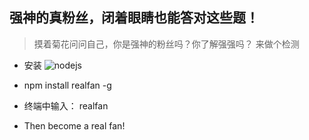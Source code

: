 ## 强神的真粉丝，闭着眼睛也能答对这些题！

> 摸着菊花问问自己，你是强神的粉丝吗？你了解强强吗？
> 来做个检测

- 安装 ![nodejs](https://nodejs.org/en/)

- npm install realfan -g

- 终端中输入： realfan

- Then become a real fan!
